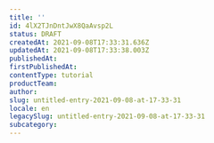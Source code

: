 ```yaml
---
title: ''
id: 4lX2TJnDntJwX8QaAvsp2L
status: DRAFT
createdAt: 2021-09-08T17:33:31.636Z
updatedAt: 2021-09-08T17:33:38.003Z
publishedAt: 
firstPublishedAt: 
contentType: tutorial
productTeam: 
author: 
slug: untitled-entry-2021-09-08-at-17-33-31
locale: en
legacySlug: untitled-entry-2021-09-08-at-17-33-31
subcategory: 
---
```



